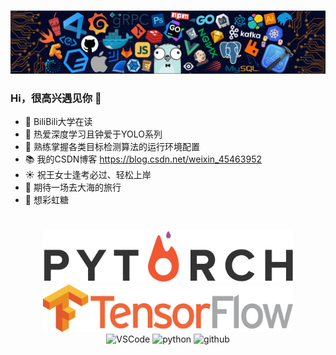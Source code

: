 <h1>
</h1>
<div align="center"><img src="https://github.com/NonnettaWu/NonnettaWu/blob/main/Img/Readme.png" /></div>

### Hi，很高兴遇见你 👋

- 🧡 BiliBili大学在读
- 🔨 热爱深度学习且钟爱于YOLO系列
- 🤡 熟练掌握各类目标检测算法的运行环境配置
- 📚 我的CSDN博客 https://blog.csdn.net/weixin_45463952
- ☀️ 祝王女士逢考必过、轻松上岸
- 🌊 期待一场去大海的旅行
- 🍬 想彩虹糖

<h1>
</h1>

<div align="center">
  <img alt="PyTorch" src="https://github.com/NonnettaWu/NonnettaWu/blob/main/Img/PyTorch2.png" width="400" title="PyTorch">
  <img alt="Tensorflow" src="https://github.com/NonnettaWu/NonnettaWu/blob/main/Img/Tensorflow.png" width="400" title="Tensorflow"> 
</div>

<div align="center">
  <img alt="VSCode" src="https://i.giphy.com/media/IdyAQJVN2kVPNUrojM/200.webp" width="100" title="vscode">
  <img alt="python" src="https://i.giphy.com/media/LMt9638dO8dftAjtco/200.webp" width="100" title="python">
  <img alt="github" src="https://i.giphy.com/media/KzJkzjggfGN5Py6nkT/200.webp" width="100" title="github">
</div>

